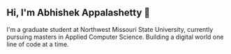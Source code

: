 ## Hi, I'm Abhishek Appalashetty 👋

I'm a graduate student at Northwest Missouri State University, currently pursuing masters in Applied Computer Science. Building a digital world one line of code at a time.


